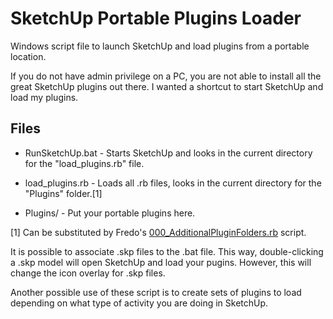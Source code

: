 # SketchUp Portable Plugins Loader #

Windows script file to launch SketchUp and load plugins from a portable location.

If you do not have admin privilege on a PC, you are not able to  install all the great SketchUp plugins out there. I wanted a shortcut to start SketchUp and load my plugins.

## Files ##

* RunSketchUp.bat - Starts SketchUp and looks in the current directory for the "load_plugins.rb" file.

* load_plugins.rb - Loads all .rb files, looks in the current directory for the "Plugins" folder.[1]

* Plugins/ - Put your portable plugins here.

[1] Can be substituted by Fredo's [000_AdditionalPluginFolders.rb](http://forums.sketchucation.com/viewtopic.php?f=323&t=39073&start=0) script. 


It is possible to associate .skp files to the .bat file. This way, double-clicking a .skp model will open SketchUp and load your pugins. However, this will change the icon overlay for .skp files.

Another possible use of these script is to create sets of plugins to load depending on what type of activity you are doing in SketchUp.